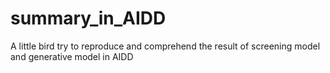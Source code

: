 # summary_in_AIDD
A little bird try to reproduce and comprehend the result of screening model and generative model in AIDD